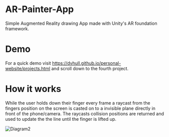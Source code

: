 # AR-Painter-App
 Simple Augmented Reality drawing App made with Unity's AR foundation framework.
 
 # Demo
 For a quick demo visit https://dvhull.github.io/personal-website/projects.html and scroll down to the fourth project.
 
 # How it works
While the user holds down their finger every frame a raycast from the fingers position on the screen is casted on to a invisible plane directly in front of the phone/camera. The raycasts collision positions are returned and used to update the the line until the finger is lifted up. 

![Diagram2](https://user-images.githubusercontent.com/56657018/72352964-9bdca600-36b9-11ea-92b0-d2cc481d5b43.png)

